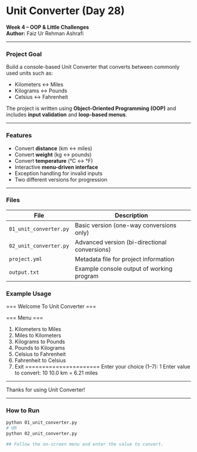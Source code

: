 # Unit Converter (Day 28)

**Week 4 – OOP & Little Challenges**  
**Author:** Faiz Ur Rehman Ashrafi

---

### Project Goal
Build a console-based Unit Converter that converts between commonly used units such as:
- Kilometers ↔ Miles  
- Kilograms ↔ Pounds  
- Celsius ↔ Fahrenheit  

The project is written using **Object-Oriented Programming (OOP)** and includes **input validation** and **loop-based menus**.

---

### Features
- Convert **distance** (km ↔ miles)
- Convert **weight** (kg ↔ pounds)
- Convert **temperature** (°C ↔ °F)
- Interactive **menu-driven interface**
- Exception handling for invalid inputs
- Two different versions for progression

---

### Files
| File | Description |
|------|--------------|
| `01_unit_converter.py` | Basic version (one-way conversions only) |
| `02_unit_converter.py` | Advanced version (bi-directional conversions) |
| `project.yml` | Metadata file for project information |
| `output.txt` | Example console output of working program |


### Example Usage

=== Welcome To Unit Converter ===

=== Menu ===
1. Kilometers to Miles
2. Miles to Kilometers
3. Kilograms to Pounds
4. Pounds to Kilograms
5. Celsius to Fahrenheit
6. Fahrenheit to Celsius
7. Exit
======================
Enter your choice (1–7): 1
Enter value to convert: 10
10.0 km = 6.21 miles
------------------------------
Thanks for using Unit Converter!

---

### How to Run
```bash
python 01_unit_converter.py
# OR
python 02_unit_converter.py

## Follow the on-screen menu and enter the value to convert.